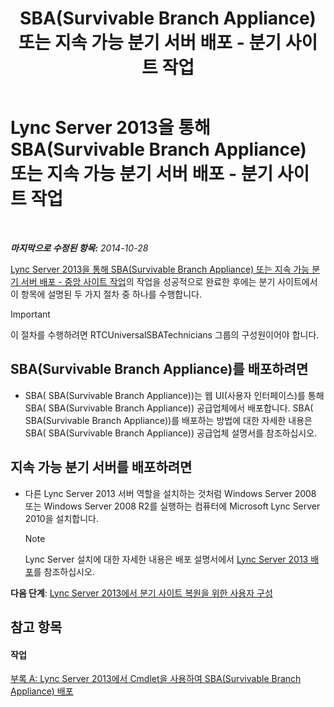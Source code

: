 ﻿---
title: "SBA(Survivable Branch Appliance) 또는 지속 가능 분기 서버 배포 - 분기 사이트 작업"
TOCTitle: SBA(Survivable Branch Appliance) 또는 지속 가능 분기 서버 배포 - 분기 사이트 작업
ms:assetid: 7989ba29-0419-46dd-892c-4ad3238afd56
ms:mtpsurl: https://technet.microsoft.com/ko-kr/library/Gg398599(v=OCS.15)
ms:contentKeyID: 49304117
ms.date: 08/24/2015
mtps_version: v=OCS.15
ms.translationtype: HT
---

# Lync Server 2013을 통해 SBA(Survivable Branch Appliance) 또는 지속 가능 분기 서버 배포 - 분기 사이트 작업

 

_**마지막으로 수정된 항목:** 2014-10-28_

[Lync Server 2013을 통해 SBA(Survivable Branch Appliance) 또는 지속 가능 분기 서버 배포 - 중앙 사이트 작업](lync-server-2013-deploying-a-survivable-branch-appliance-or-server-central-site-tasks.md)의 작업을 성공적으로 완료한 후에는 분기 사이트에서 이 항목에 설명된 두 가지 절차 중 하나를 수행합니다.


> [!IMPORTANT]
> 이 절차를 수행하려면 RTCUniversalSBATechnicians 그룹의 구성원이어야 합니다.



## SBA(Survivable Branch Appliance)를 배포하려면

  - SBA( SBA(Survivable Branch Appliance))는 웹 UI(사용자 인터페이스)를 통해 SBA( SBA(Survivable Branch Appliance)) 공급업체에서 배포합니다. SBA( SBA(Survivable Branch Appliance))를 배포하는 방법에 대한 자세한 내용은 SBA( SBA(Survivable Branch Appliance)) 공급업체 설명서를 참조하십시오.

## 지속 가능 분기 서버를 배포하려면

  - 다른 Lync Server 2013 서버 역할을 설치하는 것처럼 Windows Server 2008 또는 Windows Server 2008 R2를 실행하는 컴퓨터에 Microsoft Lync Server 2010을 설치합니다.
    

    > [!NOTE]
    > Lync Server 설치에 대한 자세한 내용은 배포 설명서에서 <A href="lync-server-2013-deploying-lync-server.md">Lync Server 2013 배포</A>를 참조하십시오.



**다음 단계**: [Lync Server 2013에서 분기 사이트 복원을 위한 사용자 구성](lync-server-2013-configuring-users-for-branch-site-resiliency.md)

## 참고 항목

#### 작업

[부록 A: Lync Server 2013에서 Cmdlet을 사용하여 SBA(Survivable Branch Appliance) 배포](lync-server-2013-appendix-a-using-cmdlets-to-deploy-a-survivable-branch-appliance.md)

